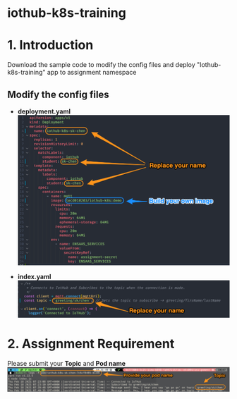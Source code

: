 # iothub-k8s-training

# 1. Introduction
Download the sample code to modify the config files and deploy "Iothub-k8s-training" app to assignment namespace

## Modify the config files
- **deployment.yaml**
![deployment](./img/deployment.png)

- **index.yaml**
![index](./img/index.png)

# 2. Assignment Requirement

Please submit your **Topic** and **Pod name**
![assignment](./img/assignment.png)
